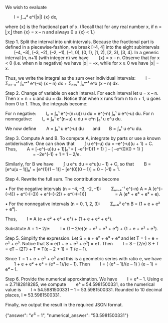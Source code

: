 We wish to evaluate

  I = ∫₋₄⁴ e^(|x|) {x} dx,

where {x} is the fractional part of x. (Recall that for any real number x, if n = ⎣x⎦ then {x} = x – n and always 0 ≤ {x} < 1.)

Step 1. Split the interval into unit‐intervals.
Because the fractional part is defined in a piecewise‐fashion, we break [–4, 4] into the eight subintervals
  [–4, –3), [–3, –2), [–2, –1), [–1, 0), [0, 1), [1, 2), [2, 3), [3, 4].
In a generic interval [n, n+1) (with integer n) we have
  {x} = x – n.
Observe that for x < 0 (i.e. when n is negative) we have |x| = –x, while for x ≥ 0 we have |x| = x.

Thus, we write the integral as the sum over individual intervals:
  I = Σₙ₌₋₄⁻¹ ∫ₙⁿ⁺¹ e^(–x) (x – n) dx + Σₙ₌₀³ ∫ₙⁿ⁺¹ e^x (x – n) dx.

Step 2. Change of variable on each interval.
For each interval let u = x – n. Then x = n + u and du = dx. Notice that when x runs from n to n + 1, u goes from 0 to 1. Thus, the integrals become:

For n negative:
  Iₙ = ∫₀¹ e^(–(n+u)) u du = e^(–n) ∫₀¹ u e^(–u) du.
For n nonnegative:
  Iₙ = ∫₀¹ e^(n+u) u du = e^n ∫₀¹ u e^u du.

We now define
  A = ∫₀¹ u e^(–u) du  and  B = ∫₀¹ u e^u du.

Step 3. Compute A and B.
To compute A, integrate by parts or use a known antiderivative. One can show that
  ∫ u e^(–u) du = –e^(–u)(u + 1) + C.
Thus,
  A = [–e^(–u)(u + 1)]₀¹ = [ –e^(–1)(1 + 1) ] – [ –e^(0)(0 + 1) ]
       = –2e^(–1) + 1 = 1 – 2/e.

Similarly, for B we have
  ∫ u e^u du = e^u(u – 1) + C,
so that
  B = [e^u(u – 1)]₀¹ = [e^(1)(1 – 1)] – [e^(0)(0 – 1)] = 0 – (–1) = 1.

Step 4. Rewrite the full sum.
The contributions become

• For the negative intervals (n = –4, –3, –2, –1):
  Σₙ₌₋₄⁻¹ e^(–n) A = A [e^(–(–4)) + e^(–(–3)) + e^(–(–2)) + e^(–(–1))]
       = A (e⁴ + e³ + e² + e).

• For the nonnegative intervals (n = 0, 1, 2, 3):
  Σₙ₌₀³ e^n B = (1 + e + e² + e³).

Thus,
  I = A (e + e² + e³ + e⁴) + (1 + e + e² + e³).

Substitute A = 1 – 2/e:
  I = (1 – 2/e)(e + e² + e³ + e⁴) + (1 + e + e² + e³).

Step 5. Simplify the expression.
Let S = e + e² + e³ + e⁴ and let T = 1 + e + e² + e³. Notice that S = e(1 + e + e² + e³) = eT. Then
  I = S – (2/e) S + T = eT – (2T) + T = T(e – 2 + 1) = T (e – 1).

Since T = 1 + e + e² + e³ and this is a geometric series with ratio e, we have
  1 + e + e² + e³ = (e⁴ – 1)/(e – 1).
Then
  I = ( (e⁴ – 1)/(e – 1) ) (e – 1) = e⁴ – 1.

Step 6. Provide the numerical approximation.
We have
  I = e⁴ – 1.
Using e ≈ 2.7182818285, we compute
  e⁴ ≈ 54.5981500331,
so the numerical value is
  I ≈ 54.5981500331 – 1 = 53.5981500331.
Rounded to 10 decimal places, I ≈ 53.5981500331.

Finally, we output the result in the required JSON format.

{"answer": "$e^4 - 1$", "numerical_answer": "53.5981500331"}